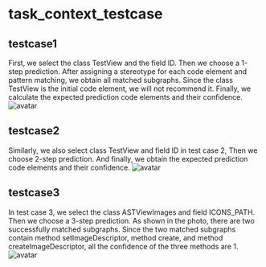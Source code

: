 # task_context_testcase
## testcase1
First, we select the class TestView and the field ID. Then we choose a 1-step prediction. After assigning a stereotype for each code element and pattern matching, we obtain all matched subgraphs. Since the class TestView is the initial code element, we will not recommend it. Finally, we calculate the expected prediction code elements and their confidence.
![avatar](https://raw.githubusercontent.com/alin-kk/task_context_testcase/main/testcase1.png)
## testcase2
Similarly, we also select class TestView and field ID in test case 2, Then we choose 2-step prediction. And finally, we obtain the expected prediction code elements and their confidence.
![avatar](https://raw.githubusercontent.com/alin-kk/task_context_testcase/main/testcase2.png)
## testcase3
In test case 3, we select the class ASTViewImages and field ICONS_PATH. Then we choose a 3-step prediction. As shown in the photo, there are two successfully matched subgraphs. Since the two matched subgraphs contain method setImageDescriptor, method create, and method createImageDescriptor, all the confidence of the three methods are 1.
![avatar](https://raw.githubusercontent.com/alin-kk/task_context_testcase/main/testcase3.png)

